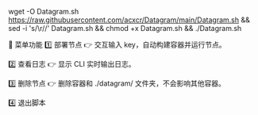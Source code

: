 wget -O Datagram.sh https://raw.githubusercontent.com/acxcr/Datagram/main/Datagram.sh && sed -i 's/\r//' Datagram.sh && chmod +x Datagram.sh && ./Datagram.sh



🧭 菜单功能
1️⃣ 部署节点
👉 交互输入 key，自动构建容器并运行节点。

2️⃣ 查看日志
👉 显示 CLI 实时输出日志。

3️⃣ 删除节点
👉 删除容器和 ./datagram/ 文件夹，不会影响其他容器。

4️⃣ 退出脚本
